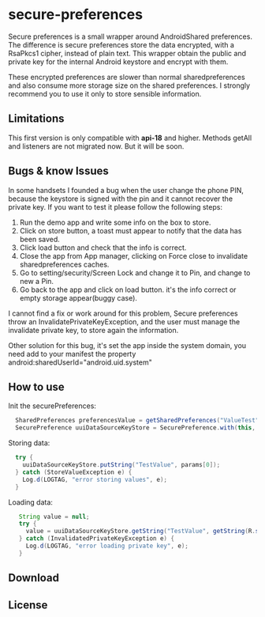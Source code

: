 secure-preferences
==================

Secure preferences is a small wrapper around AndroidShared preferences. The difference is
secure preferences store the data encrypted, with a RsaPkcs1 cipher, instead of plain text. This wrapper obtain the public and private key for the internal Android keystore and encrypt with them.

These encrypted preferences are slower than normal sharedpreferences and also consume more storage size on the shared preferences. I strongly recommend you to use it only to store sensible information.
 
Limitations
-----------
This first version is only compatible with **api-18** and higher.
Methods getAll and listeners are not migrated now. But it will be soon.

Bugs & know Issues
--------------

In some handsets I founded a bug when the user change the phone PIN, because the keystore is signed
with the pin and it cannot recover the private key. If you want to test it please follow the following 
steps:

1. Run the demo app and write some info on the box to store.
2. Click on store button, a toast must appear to notify that the data has been saved.
3. Click load button and check that the info is correct.
4. Close the app from App manager, clicking on Force close to invalidate sharedpreferences caches.
5. Go to setting/security/Screen Lock and change it to Pin, and change to new a Pin.
6. Go back to the app and click on load button. it's the info correct or empty storage appear(buggy case).

I cannot find a fix or work around for this problem, Secure preferences throw an InvalidatePrivateKeyException, and the user must manage the invalidate private key, to store again the information.

Other solution for this bug, it's set the app inside the system domain, you need add to your
 manifest the property android:sharedUserId="android.uid.system"

How to use
----------
Init the securePreferences:

```java
  SharedPreferences preferencesValue = getSharedPreferences("ValueTest", MODE_PRIVATE);
  SecurePreference uuiDataSourceKeyStore = SecurePreference.with(this, preferencesValue);
```
Storing data:

```java
  try {
    uuiDataSourceKeyStore.putString("TestValue", params[0]);
  } catch (StoreValueException e) {
    Log.d(LOGTAG, "error storing values", e);
  }
```

Loading data:

```java
   String value = null;
   try {
     value = uuiDataSourceKeyStore.getString("TestValue", getString(R.string.emptyValue));
   } catch (InvalidatedPrivateKeyException e) {
     Log.d(LOGTAG, "error loading private key", e);
   }
```

Download
--------

License
-------
